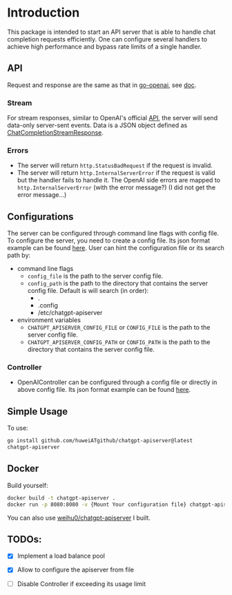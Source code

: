 # Introduction
This package is intended to start an API server that is able to handle chat completion requests efficiently.
One can configure several handlers to achieve high performance and bypass rate limits of a single handler.

## API
Request and response are the same as that in [go-openai](https://github.com/sashabaranov/go-openai), see [doc](https://pkg.go.dev/github.com/sashabaranov/go-openai).

### Stream
For stream responses, similar to OpenAI's official [API](https://platform.openai.com/docs/api-reference/chat/create#chat/create-stream), the server will send data-only server-sent events.
Data is a JSON object defined as [ChatCompletionStreamResponse](https://pkg.go.dev/github.com/sashabaranov/go-openai#ChatCompletionStreamResponse).

### Errors
- The server will return `http.StatusBadRequest` if the request is invalid.
- The server will return `http.InternalServerError` if the request is valid but the handler fails to handle it.
    The OpenAI side errors are mapped to `http.InternalServerError` (with the error message?) (I did not get the error message...)

## Configurations
The server can be configured through command line flags with config file.
To configure the server, you need to create a config file. Its json format example can be found [here](config/chatgpt-apiserver.json).
User can hint the configuration file or its search path by:
- command line flags
   - `config_file` is the path to the server config file.
   - `config_path` is the path to the directory that contains the server config file. Default is will search (in order):
     - .
     - .config
     - /etc/chatgpt-apiserver
- environment variables
   - `CHATGPT_APISERVER_CONFIG_FILE` or `CONFIG_FILE` is the path to the server config file.
   - `CHATGPT_APISERVER_CONFIG_PATH` or `CONFIG_PATH` is the path to the directory that contains the server config file.

### Controller
- OpenAIController can be configured through a config file or directly in above config file. Its json format example can be found [here](config/openai.json).

## Simple Usage
To use:
```bash
go install github.com/huweiATgithub/chatgpt-apiserver@latest
chatgpt-apiserver
```

## Docker
Build yourself:
```bash
docker build -t chatgpt-apiserver .
docker run -p 8080:8080 -v {Mount Your configuration file} chatgpt-apiserver
```
You can also use [weihu0/chatgpt-apiserver](http://hub.docker.com/r/weihu0/chatgpt-apiserver) I built.


## TODOs:
- [x] Implement a load balance pool
- [x] Allow to configure the apiserver from file
- [ ] Disable Controller if exceeding its usage limit
 